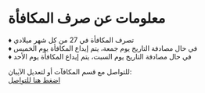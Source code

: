# معلومات عن صرف المكافأة

♦️ تصرف المكافأة في 27 من كل شهر ميلادي  
♦️ في حال مصادفة التاريخ يوم جمعة، يتم إيداع المكافأة يوم الخميس  
♦️ في حال مصادفة التاريخ يوم السبت، يتم إيداع المكافأة يوم الأحد  

للتواصل مع قسم المكافآت أو لتعديل الآيبان:  
[اضغط هنا للتواصل](https://uqu.edu.sa/studaff/121647)
